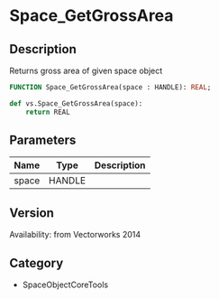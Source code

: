 # Space_GetGrossArea

## Description
Returns gross area of given space object

```pascal
FUNCTION Space_GetGrossArea(space : HANDLE): REAL;
```

```python
def vs.Space_GetGrossArea(space):
    return REAL
```

## Parameters
|Name|Type|Description|
|---|---|---|
|space|HANDLE|   |

## Version
Availability: from Vectorworks 2014

## Category
* SpaceObjectCoreTools

